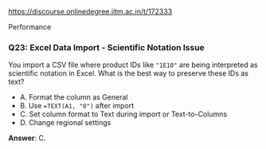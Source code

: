 https://discourse.onlinedegree.iitm.ac.in/t/172333

Performance</p>
<h3><a class="anchor" href="#p-617737-q23-excel-data-import-scientific-notation-issue-24" name="p-617737-q23-excel-data-import-scientific-notation-issue-24"></a>Q23: Excel Data Import - Scientific Notation Issue</h3>
<p>You import a CSV file where product IDs like <code>"1E10"</code> are being interpreted as scientific notation in Excel. What is the best way to preserve these IDs as text?</p>
<ul>
<li>A. Format the column as General</li>
<li>B. Use <code>=TEXT(A1, "0")</code> after import</li>
<li>C. Set column format to Text during import or Text-to-Columns</li>
<li>D. Change regional settings</li>
</ul>
<p><strong>Answer</strong>: C.